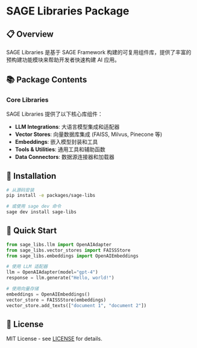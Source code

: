 # SAGE Libraries Package

## 📋 Overview

SAGE Libraries 是基于 SAGE Framework 构建的可复用组件库，提供了丰富的预构建功能模块来帮助开发者快速构建 AI 应用。

## 📚 Package Contents

### Core Libraries
SAGE Libraries 提供了以下核心库组件：

- **LLM Integrations**: 大语言模型集成和适配器
- **Vector Stores**: 向量数据库集成 (FAISS, Milvus, Pinecone 等)
- **Embeddings**: 嵌入模型封装和工具
- **Tools & Utilities**: 通用工具和辅助函数
- **Data Connectors**: 数据源连接器和加载器

## 🚀 Installation

```bash
# 从源码安装
pip install -e packages/sage-libs

# 或使用 sage dev 命令
sage dev install sage-libs
```

## 📖 Quick Start

```python
from sage_libs.llm import OpenAIAdapter
from sage_libs.vector_stores import FAISSStore
from sage_libs.embeddings import OpenAIEmbeddings

# 使用 LLM 适配器
llm = OpenAIAdapter(model="gpt-4")
response = llm.generate("Hello, world!")

# 使用向量存储
embeddings = OpenAIEmbeddings()
vector_store = FAISSStore(embeddings)
vector_store.add_texts(["document 1", "document 2"])
```

## 📄 License

MIT License - see [LICENSE](../../LICENSE) for details.
